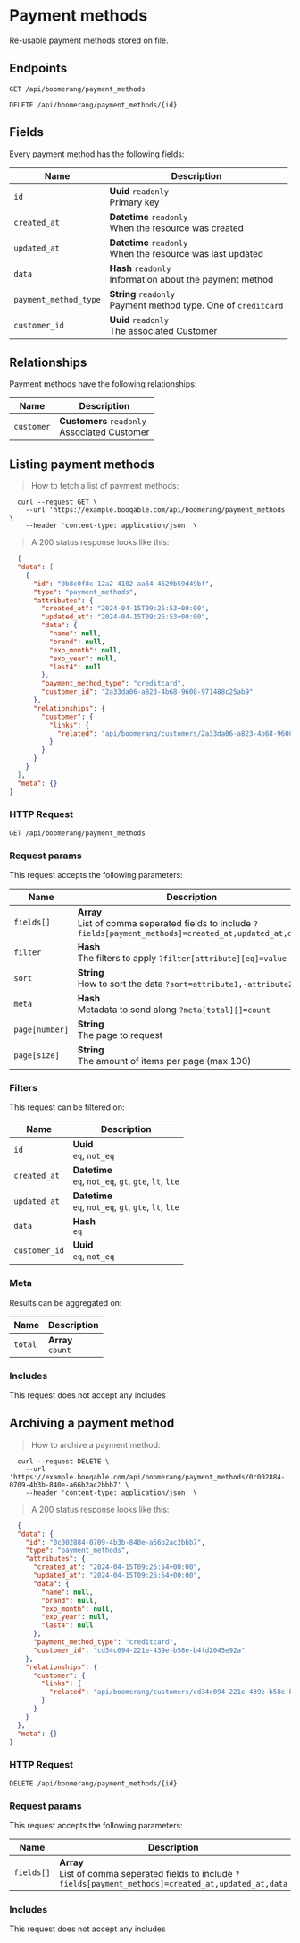 # Payment methods

Re-usable payment methods stored on file.

## Endpoints
`GET /api/boomerang/payment_methods`

`DELETE /api/boomerang/payment_methods/{id}`

## Fields
Every payment method has the following fields:

Name | Description
-- | --
`id` | **Uuid** `readonly`<br>Primary key
`created_at` | **Datetime** `readonly`<br>When the resource was created
`updated_at` | **Datetime** `readonly`<br>When the resource was last updated
`data` | **Hash** `readonly`<br>Information about the payment method
`payment_method_type` | **String** `readonly`<br>Payment method type. One of `creditcard`
`customer_id` | **Uuid** `readonly`<br>The associated Customer


## Relationships
Payment methods have the following relationships:

Name | Description
-- | --
`customer` | **Customers** `readonly`<br>Associated Customer


## Listing payment methods



> How to fetch a list of payment methods:

```shell
  curl --request GET \
    --url 'https://example.booqable.com/api/boomerang/payment_methods' \
    --header 'content-type: application/json' \
```

> A 200 status response looks like this:

```json
  {
  "data": [
    {
      "id": "0b8c0f8c-12a2-4102-aa64-4629b59d49bf",
      "type": "payment_methods",
      "attributes": {
        "created_at": "2024-04-15T09:26:53+00:00",
        "updated_at": "2024-04-15T09:26:53+00:00",
        "data": {
          "name": null,
          "brand": null,
          "exp_month": null,
          "exp_year": null,
          "last4": null
        },
        "payment_method_type": "creditcard",
        "customer_id": "2a33da06-a823-4b68-9608-971488c25ab9"
      },
      "relationships": {
        "customer": {
          "links": {
            "related": "api/boomerang/customers/2a33da06-a823-4b68-9608-971488c25ab9"
          }
        }
      }
    }
  ],
  "meta": {}
}
```

### HTTP Request

`GET /api/boomerang/payment_methods`

### Request params

This request accepts the following parameters:

Name | Description
-- | --
`fields[]` | **Array** <br>List of comma seperated fields to include `?fields[payment_methods]=created_at,updated_at,data`
`filter` | **Hash** <br>The filters to apply `?filter[attribute][eq]=value`
`sort` | **String** <br>How to sort the data `?sort=attribute1,-attribute2`
`meta` | **Hash** <br>Metadata to send along `?meta[total][]=count`
`page[number]` | **String** <br>The page to request
`page[size]` | **String** <br>The amount of items per page (max 100)


### Filters

This request can be filtered on:

Name | Description
-- | --
`id` | **Uuid** <br>`eq`, `not_eq`
`created_at` | **Datetime** <br>`eq`, `not_eq`, `gt`, `gte`, `lt`, `lte`
`updated_at` | **Datetime** <br>`eq`, `not_eq`, `gt`, `gte`, `lt`, `lte`
`data` | **Hash** <br>`eq`
`customer_id` | **Uuid** <br>`eq`, `not_eq`


### Meta

Results can be aggregated on:

Name | Description
-- | --
`total` | **Array** <br>`count`


### Includes

This request does not accept any includes
## Archiving a payment method



> How to archive a payment method:

```shell
  curl --request DELETE \
    --url 'https://example.booqable.com/api/boomerang/payment_methods/0c002884-0709-4b3b-840e-a66b2ac2bbb7' \
    --header 'content-type: application/json' \
```

> A 200 status response looks like this:

```json
  {
  "data": {
    "id": "0c002884-0709-4b3b-840e-a66b2ac2bbb7",
    "type": "payment_methods",
    "attributes": {
      "created_at": "2024-04-15T09:26:54+00:00",
      "updated_at": "2024-04-15T09:26:54+00:00",
      "data": {
        "name": null,
        "brand": null,
        "exp_month": null,
        "exp_year": null,
        "last4": null
      },
      "payment_method_type": "creditcard",
      "customer_id": "cd34c094-221e-439e-b58e-b4fd2045e92a"
    },
    "relationships": {
      "customer": {
        "links": {
          "related": "api/boomerang/customers/cd34c094-221e-439e-b58e-b4fd2045e92a"
        }
      }
    }
  },
  "meta": {}
}
```

### HTTP Request

`DELETE /api/boomerang/payment_methods/{id}`

### Request params

This request accepts the following parameters:

Name | Description
-- | --
`fields[]` | **Array** <br>List of comma seperated fields to include `?fields[payment_methods]=created_at,updated_at,data`


### Includes

This request does not accept any includes